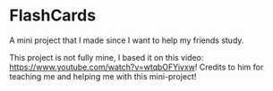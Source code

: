 # FlashCards
A mini project that I made  since I want to help my friends study.

This project is not fully mine, I based it on this video: https://www.youtube.com/watch?v=wtqbOFYivxw!
Credits to him for teaching me and helping me with this mini-project!
